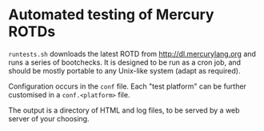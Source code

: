 Automated testing of Mercury ROTDs
==================================

`runtests.sh` downloads the latest ROTD from <http://dl.mercurylang.org> and
runs a series of bootchecks. It is designed to be run as a cron job, and
should be mostly portable to any Unix-like system (adapt as required).

Configuration occurs in the `conf` file. Each "test platform" can be further
customised in a `conf.<platform>` file.

The output is a directory of HTML and log files, to be served by a web server
of your choosing.
